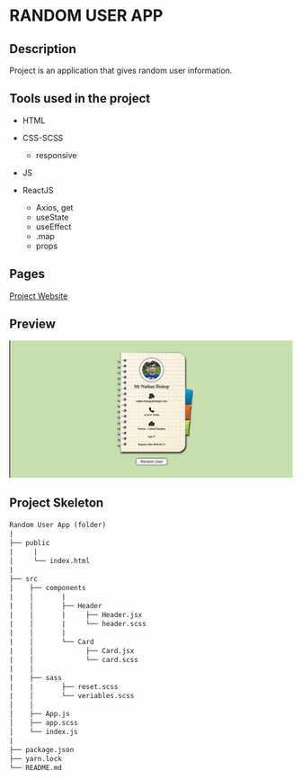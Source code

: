 # RANDOM USER APP

## Description

Project is an application that gives random user information.

## Tools used in the project

- HTML

- CSS-SCSS

  - responsive

- JS

- ReactJS
  - Axios, get
  - useState
  - useEffect
  - .map
  - props

<!-- ## Github-pages -->

## Pages

[ Project Website ](https://cheery-empanada-18cced.netlify.app/)

## Preview

![ Project Snapshot ](randomuser.gif)

## Project Skeleton

```
Random User App (folder)
|
├── public
|     |
│     └── index.html
|
├── src
│    ├── components
|    │       |
|    │       ├── Header
|    │       |     ├── Header.jsx
|    │       |     └── header.scss
|    │       |
|    │       └── Card
|    │             ├── Card.jsx
|    │             └── card.scss
|    │
|    ├── sass
|    |       ├── reset.scss
|    │       └── veriables.scss
│    │
│    ├── App.js
│    ├── app.scss
│    └── index.js
|
├── package.json
├── yarn.lock
└── README.md
```
